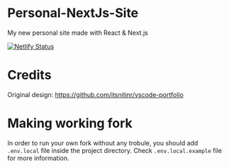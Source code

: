 # Personal-NextJs-Site
My new personal site made with React &amp; Next.js

[![Netlify Status](https://api.netlify.com/api/v1/badges/03673657-22e0-4d17-a7aa-958392766f38/deploy-status)](https://app.netlify.com/sites/sircypkowskyy/deploys)

# Credits
Original design: https://github.com/itsnitinr/vscode-portfolio

# Making working fork
In order to run your own fork without any trobule, you should add `.env.local` file inside the project directory. Check `.env.local.example` file for more information.
